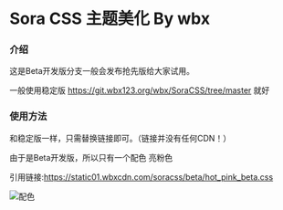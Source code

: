 # Sora CSS 主题美化 By wbx
### 介绍
这是Beta开发版分支一般会发布抢先版给大家试用。

一般使用稳定版 https://git.wbx123.org/wbx/SoraCSS/tree/master 就好

### 使用方法
和稳定版一样，只需替换链接即可。（链接并没有任何CDN！）

由于是Beta开发版，所以只有一个配色 亮粉色

引用链接:https://static01.wbxcdn.com/soracss/beta/hot_pink_beta.css

![配色](https://ooo.0o0.ooo/2017/04/28/5902bfa19ef25.jpg)